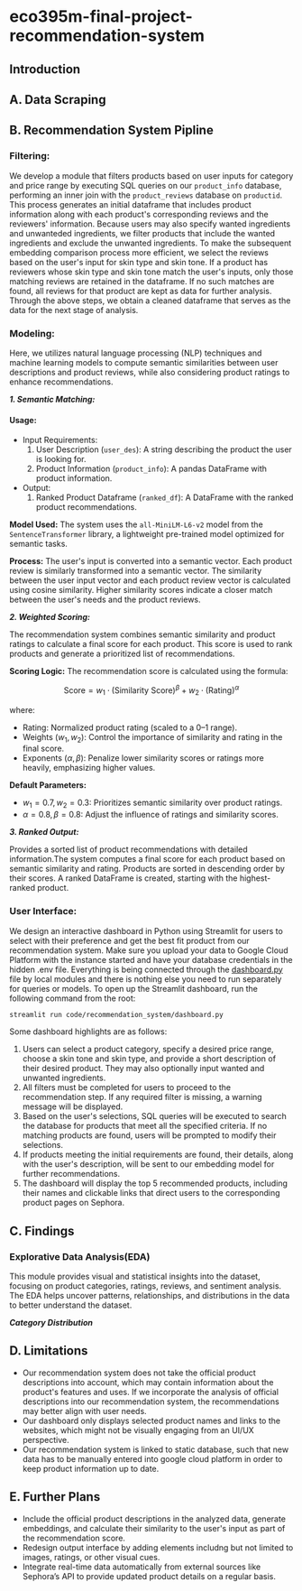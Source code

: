 # eco395m-final-project-recommendation-system
## Introduction
## A. Data Scraping
## B. Recommendation System Pipline
### Filtering:
We develop a module that filters products based on user inputs for category and price range by executing SQL queries on our `product_info` database, performing an inner join with the `product_reviews` database on `productid`. This process generates an initial dataframe that includes product information along with each product's corresponding reviews and the reviewers' information. Because users may also specify wanted ingredients and unwanteded ingredients, we filter products that include the wanted ingredients and exclude the unwanted ingredients. To make the subsequent embedding comparison process more efficient, we select the reviews based on the user's input for skin type and skin tone. If a product has reviewers whose skin type and skin tone match the user's inputs, only those matching reviews are retained in the dataframe. If no such matches are found, all reviews for that product are kept as data for further analysis. Through the above steps, we obtain a cleaned dataframe that serves as the data for the next stage of analysis.

### Modeling:
Here, we utilizes natural language processing (NLP) techniques and machine learning models to compute semantic similarities between user descriptions and product reviews, while also considering product ratings to enhance recommendations.

***1. Semantic Matching:***
#### Usage:
  - Input Requirements:
    1. User Description (`user_des`): A string describing the product the user is looking for.
    2. Product Information (`product_info`): A pandas DataFrame with product information.
  - Output:
    1. Ranked Product Dataframe (`ranked_df`): A DataFrame with the ranked product recommendations.

**Model Used:** The system uses the `all-MiniLM-L6-v2` model from the `SentenceTransformer` library, a lightweight pre-trained model optimized for semantic tasks.

**Process:** The user's input is converted into a semantic vector. Each product review is similarly transformed into a semantic vector. The similarity between the user input vector and each product review vector is calculated using cosine similarity. Higher similarity scores indicate a closer match between the user's needs and the product reviews.

***2. Weighted Scoring:***
  
  The recommendation system combines semantic similarity and product ratings to calculate a final score for each product. This score is used to rank products and generate a prioritized list of recommendations.

**Scoring Logic:** The recommendation score is calculated using the formula:

$$ \text{Score} = w_1 \cdot (\text{Similarity Score})^\beta + w_2 \cdot (\text{Rating})^\alpha$$

  where:

  - Rating: Normalized product rating (scaled to a 0–1 range).
  - Weights ($w_1, w_2$): Control the importance of similarity and rating in the final score.
  - Exponents ($\alpha, \beta$): Penalize lower similarity scores or ratings more heavily, emphasizing higher values.

**Default Parameters:**
  - $w_1 = 0.7, w_2 = 0.3$: Prioritizes semantic similarity over product ratings.
  - $\alpha = 0.8, \beta = 0.8$: Adjust the influence of ratings and similarity scores.

***3. Ranked Output:***

Provides a sorted list of product recommendations with detailed information.The system computes a final score for each product based on semantic similarity and rating. Products are sorted in descending order by their scores. A ranked DataFrame is created, starting with the highest-ranked product.

### User Interface:
We design an interactive dashboard in Python using Streamlit for users to select with their preference and get the best fit product from our recommendation system. Make sure you upload your data to Google Cloud Platform with the instance started and have your database credentials in the hidden .env file. Everything is being connected through the [dashboard.py](code/recommendation_system/dashboard.py) file by local modules and there is nothing else you need to run separately for queries or models. To open up the Streamlit dashboard, run the following command from the root:
```bash
streamlit run code/recommendation_system/dashboard.py 
```
Some dashboard highlights are as follows:

1. Users can select a product category, specify a desired price range, choose a skin tone and skin type, and provide a short description of their desired product. They may also optionally input wanted and unwanted ingredients.
2. All filters must be completed for users to proceed to the recommendation step. If any required filter is missing, a warning message will be displayed.
3. Based on the user's selections, SQL queries will be executed to search the database for products that meet all the specified criteria. If no matching products are found, users will be prompted to modify their selections.
4. If products meeting the initial requirements are found, their details, along with the user's description, will be sent to our embedding model for further recommendations. 
5. The dashboard will display the top 5 recommended products, including their names and clickable links that direct users to the corresponding product pages on Sephora.


## C. Findings

### Explorative Data Analysis(EDA)

This module provides visual and statistical insights into the dataset, focusing on product categories, ratings, reviews, and sentiment analysis. The EDA helps uncover patterns, relationships, and distributions in the data to better understand the dataset.

***Category Distribution***



## D. Limitations

* Our recommendation system does not take the official product descriptions into account, which may contain information about the product's features and uses. If we incorporate the analysis of official descriptions into our recommendation system, the recommendations may better align with user needs.
* Our dashboard only displays selected product names and links to the websites, which might not be visually engaging from an UI/UX perspective.
* Our recommendation system is linked to static database, such that new data has to be manually entered into google cloud platform in order to keep product information up to date. 

## E. Further Plans
* Include the official product descriptions in the analyzed data, generate embeddings, and calculate their similarity to the user's input as part of the recommendation score.
* Redesign output interface by adding elements includng but not limited to images, ratings, or other visual cues.
* Integrate real-time data automatically from external sources like Sephora’s API to provide updated product details on a regular basis. 
